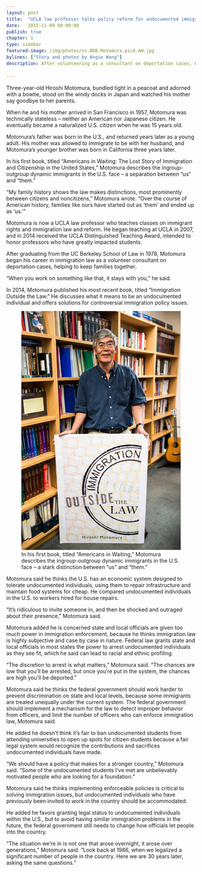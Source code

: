 ```yaml
---
layout: post
title:  "UCLA law professor talks policy reform for undocumented immigrants"
date:   2015-11-09 00:00:00
publish: true
chapter: 1
type: sidebar
featured-image: /img/photos/ns.BOB.Motomura.picA.AW.jpg
bylines: ["Story and photos by Angie Wang"]
description: After volunteering as a consultant on deportation cases, UCLA law professor Hiroshi Motomura decided to focus his teachings on immigration policy.

---
```


Three-year-old Hiroshi Motomura, bundled tight in a peacoat and adorned with a bowtie, stood on the windy docks in Japan and watched his mother say goodbye to her parents.
 
When he and his mother arrived in San Francisco in 1957, Motomura was technically stateless – neither an American nor Japanese citizen. He eventually became a naturalized U.S. citizen when he was 15 years old.
 
Motomura’s father was born in the U.S., and returned years later as a young adult. His mother was allowed to immigrate to be with her husband, and Motomura’s younger brother was born in California three years later.
 
In his first book, titled “Americans in Waiting: The Lost Story of Immigration and Citizenship in the United States,” Motomura describes the ingroup-outgroup dynamic immigrants in the U.S. face – a separation between “us” and “them.”
 
“My family history shows the law makes distinctions, most prominently between citizens and noncitizens,” Motomura wrote. “Over the course of American history, families like ours have started out as ‘them’ and ended up as ‘us.’”
 
Motomura is now a UCLA law professor who teaches classes on immigrant rights and immigration law and reform. He began teaching at UCLA in 2007, and in 2014 received the UCLA Distinguished Teaching Award, intended to honor professors who have greatly impacted students.
 
After graduating from the UC Berkeley School of Law in 1978, Motomura began his career in immigration law as a volunteer consultant on deportation cases, helping to keep families together.
 
“When you work on something like that, it stays with you,” he said.

In 2014, Motomura published his most recent book, titled “Immigration Outside the Law.” He discusses what it means to be an undocumented individual and offers solutions for controversial immigration policy issues.

<figure>
  <img src="/img/photos/ns.BOB.Motomura.picB.AW.jpg" />
  <figcaption>In his first book, titled “Americans in Waiting,” Motomura describes the ingroup-outgroup dynamic immigrants in the U.S. face – a stark distinction between “us” and “them.”</figcaption>
</figure>

Motomura said he thinks the U.S. has an economic system designed to tolerate undocumented individuals, using them to repair infrastructure and maintain food systems for cheap. He compared undocumented individuals in the U.S. to workers hired for house repairs.
 
“It’s ridiculous to invite someone in, and then be shocked and outraged about their presence,” Motomura said.
 
Motomura added he is concerned state and local officials are given too much power in immigration enforcement, because he thinks immigration law is highly subjective and case by case in nature. Federal law grants state and local officials in most states the power to arrest undocumented individuals as they see fit, which he said can lead to racial and ethnic profiling.
 
“The discretion to arrest is what matters,” Motomura said. “The chances are low that you’ll be arrested, but once you’re put in the system, the chances are high you’ll be deported.”

Motomura said he thinks the federal government should work harder to prevent discrimination on state and local levels, because some immigrants are treated unequally under the current system. The federal government should implement a mechanism for the law to detect improper behavior from officers, and limit the number of officers who can enforce immigration law, Motomura said.
 
He added he doesn’t think it’s fair to ban undocumented students from attending universities to open up spots for citizen students because a fair legal system would recognize the contributions and sacrifices undocumented individuals have made.
 
“We should have a policy that makes for a stronger country,” Motomura said. “Some of the undocumented students I’ve met are unbelievably motivated people who are looking for a foundation.”
 
Motomura said he thinks implementing enforceable policies is critical to solving immigration issues, but undocumented individuals who have previously been invited to work in the country should be accommodated.
 
He added he favors granting legal status to undocumented individuals within the U.S., but to avoid having similar immigration problems in the future, the federal government still needs to change how officials let people into the country.
 
“The situation we’re in is not one that arose overnight, it arose over generations,” Motomura said. “Look back at 1986, when we legalized a significant number of people in the country. Here we are 30 years later, asking the same questions.”
